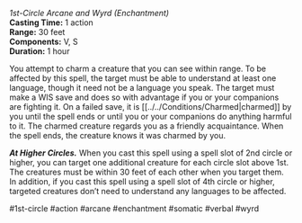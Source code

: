 *1st-Circle Arcane and Wyrd (Enchantment)*  
**Casting Time:** 1 action  
**Range:** 30 feet  
**Components:** V, S  
**Duration:** 1 hour

You attempt to charm a creature that you can see within range. To be affected by this spell, the target must be able to understand at least one language, though it need not be a language you speak. The target must make a WIS save and does so with advantage if you or your companions are fighting it. On a failed save, it is [[../../Conditions/Charmed|charmed]] by you until the spell ends or until you or your companions do anything harmful to it. The charmed creature regards you as a friendly acquaintance. When the spell ends, the creature knows it was charmed by you.

***At Higher Circles.*** When you cast this spell using a spell slot of 2nd circle or higher, you can target one additional creature for each circle slot above 1st. The creatures must be within 30 feet of each other when you target them. In addition, if you cast this spell using a spell slot of 4th circle or higher, targeted creatures don’t need to understand any languages to be affected.

#1st-circle #action #arcane #enchantment #somatic #verbal #wyrd
